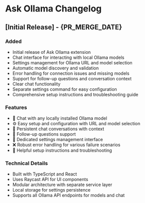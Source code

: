 # Ask Ollama Changelog

## [Initial Release] - {PR_MERGE_DATE}

### Added

- Initial release of Ask Ollama extension
- Chat interface for interacting with local Ollama models
- Settings management for Ollama URL and model selection
- Automatic model discovery and validation
- Error handling for connection issues and missing models
- Support for follow-up questions and conversation context
- Clear chat functionality
- Separate settings command for easy configuration
- Comprehensive setup instructions and troubleshooting guide

### Features

- 🤖 Chat with any locally installed Ollama model
- ⚙️ Easy setup and configuration with URL and model selection
- 💬 Persistent chat conversations with context
- 🔄 Follow-up questions support
- 🔧 Dedicated settings management interface
- ❌ Robust error handling for various failure scenarios
- 📝 Helpful setup instructions and troubleshooting

### Technical Details

- Built with TypeScript and React
- Uses Raycast API for UI components
- Modular architecture with separate service layer
- Local storage for settings persistence
- Supports all Ollama API endpoints for models and chat
